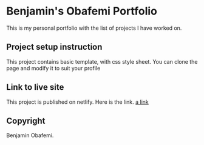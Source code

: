 # Benjamin's Obafemi Portfolio

This is my personal portfolio with the list of projects
I have worked on.

## Project setup instruction

This project contains basic template, with css style sheet.
You can clone the page and modify it to suit your profile

## Link to live site

This project is published on netlify.
Here is the link.
[a link](https://festive-lamarr-7076fc.netlify.app/)

## Copyright

Benjamin Obafemi.

